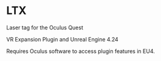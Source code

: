 # LTX
Laser tag for the Oculus Quest

VR Expansion Plugin and Unreal Engine 4.24

Requires Oculus software to access plugin features in EU4.
